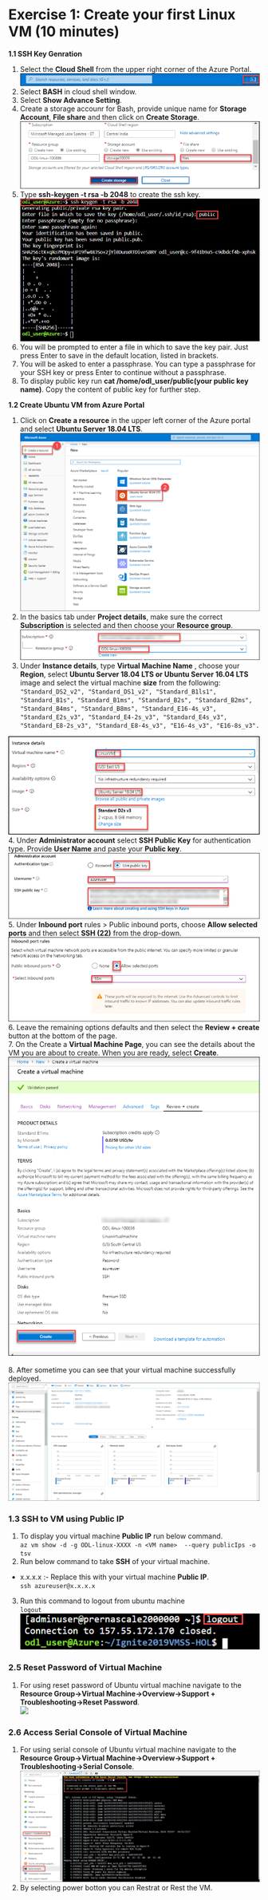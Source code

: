 # Exercise 1: Create your first Linux VM (10 minutes)

**1.1 SSH Key Genration**

1. Select the **Cloud Shell** from the upper right corner of the Azure Portal.<br/>
<img src="images/azureclisign.png"/><br/>
2. Select **BASH** in cloud shell window.<br/>
3. Select **Show Advance Setting**.<br/>
4. Create a storage accounr for Bash, provide unique name for **Storage Account**, **File share** and then click on **Create Storage**.<br/>
<img src="images/bashst.png"/><br/>
5. Type **ssh-keygen -t rsa -b 2048** to create the ssh key.<br/>
<img src="images/sshkeygen.png"/><br/>
6. You will be prompted to enter a file in which to save the key pair. Just press Enter to save in the default location, listed in brackets.<br/>
7. You will be asked to enter a passphrase. You can type a passphrase for your SSH key or press Enter to continue without a passphrase.<br/>
8. To display public key run **cat /home/odl_user/public(your public key name)**. Copy the content of public key for further step.<br/>

**1.2 Create Ubuntu VM from Azure Portal**

1. Click on **Create a resource** in the upper left corner of the Azure portal and select **Ubuntu Server 18.04 LTS**.<br/>
<img src="images/ubuntunew.png"/><br/>
2. In the basics tab under **Project details**, make sure the correct **Subscription** is selected and then choose your **Resource  group**.<br/>
<img src="images/suscription.png"/><br/>
3. Under **Instance details**, type **Virtual Machine Name** , choose your **Region**, select **Ubuntu Server 18.04 LTS or Ubuntu Server   16.04 LTS** image and select the virtual machine **size** from the following:<br/>
``
"Standard_DS2_v2", "Standard_DS1_v2", "Standard_B1ls1", "Standard_B1s", "Standard_B1ms", "Standard_B2s", "Standard_B2ms", "Standard_B4ms", "Standard_B8ms", "Standard_E16-4s_v3", "Standard_E2s_v3", "Standard_E4-2s_v3", "Standard_E4s_v3", "Standard_E8-2s_v3", "Standard_E8-4s_v3", "E16-4s_v3", "E16-8s_v3".
``

<img src="images/vmname.png"/><br/>
4. Under **Administrator account** select **SSH Public Key** for authentication type. Provide **User Name** and paste your **Public key**.<br/>
<img src="images/sshselcet.png"/><br/>
5. Under **Inbound port** rules > Public inbound ports, choose **Allow selected ports** and then select **SSH (22)** from the drop-down.<br/>
<img src="images/portssh.png"/><br/>
6. Leave the remaining options defaults and then select the **Review + create** button at the bottom of the page.<br/>
7. On the Create a **Virtual Machine Page**, you can see the details about the VM you are about to create. When you are ready, select **Create**.<br/>
<img src="images/validation.png"/> <br/>     
8. After sometime you can see that your virtual machine successfully deployed.<br/>
<img src="images/overview.png"/><br>

### 1.3 SSH to VM using Public IP

1. To display you virtual machine **Public IP** run below command.<br/>
``az vm show -d -g ODL-linux-XXXX -n <VM name>  --query publicIps -o tsv
``
2. Run below command to take **SSH** of your virtual machine.<br/>
  * x.x.x.x :- Replace this with your virtual machine **Public IP**.<br/>
``ssh azureuser@x.x.x.x
``
3. Run this command to logout from ubuntu machine<br/>
``logout
``
<img src="images/logout.png "/><br/>

### 2.5 Reset Password of Virtual Machine
1. For using reset password of Ubuntu virtual machine navigate to the **Resource Group->Virtual Machine->Overview->Support + Troubleshooting->Reset Password**.<br/>
<img src="images/reset.png "/><br/>

### 2.6 Access Serial Console of Virtual Machine

1. For using serial console of Ubuntu virtual machine navigate to the **Resource Group->Virtual Machine->Overview->Support + Troubleshooting->Serial Console**.<br/>
<img src="images/serialconsole.png "/><br/>
2. By selecting power botton you can Restrat or Rest the VM.
